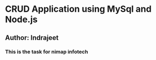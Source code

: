 
# CRUD Application using MySql and Node.js

## Author: Indrajeet

### This is the task for nimap infotech

